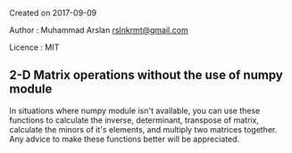 Created on 2017-09-09

Author : Muhammad Arslan <rslnkrmt@gmail.com>

Licence : MIT

2-D Matrix operations without the use of numpy module
------------------------------------------------------------------

In situations where numpy module isn't available, you can use these functions to calculate the inverse, determinant, transpose of matrix, calculate the minors of it's elements, and multiply two matrices together.
Any advice to make these functions better will be appreciated.
